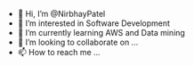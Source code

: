 - 👋 Hi, I’m @NirbhayPatel
- 👀 I’m interested in Software Development
- 🌱 I’m currently learning AWS and Data mining
- 💞️ I’m looking to collaborate on ...
- 📫 How to reach me ...

<!---
NirbhayPatel/NirbhayPatel is a ✨ special ✨ repository because its `README.md` (this file) appears on your GitHub profile.
You can click the Preview link to take a look at your changes.
--->
